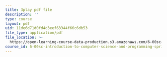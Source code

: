 ```yaml
---
title: 3play pdf file
description: ''
type: course
layout: pdf
uid: 11de6d71d0fd4d3eef63344f66c6db53
file_type: application/pdf
file_location: >-
  https://open-learning-course-data-production.s3.amazonaws.com/6-00sc-introduction-to-computer-science-and-programming-spring-2011/11de6d71d0fd4d3eef63344f66c6db53_ZFc_utdoexI.pdf
course_id: 6-00sc-introduction-to-computer-science-and-programming-spring-2011
---
```

